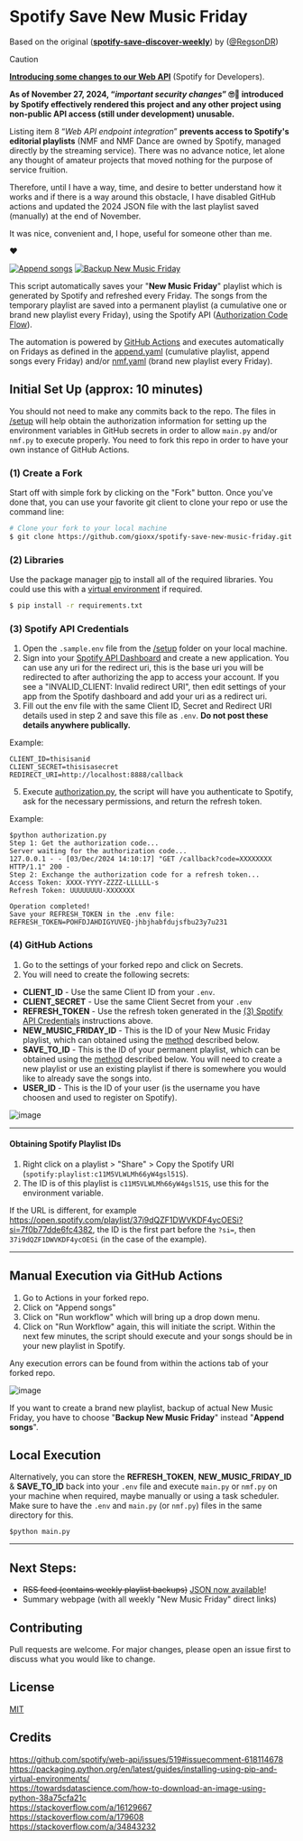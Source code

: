 # Spotify Save New Music Friday
Based on the original (**[spotify-save-discover-weekly](https://github.com/RegsonDR/spotify-save-discover-weekly])**) by ([@RegsonDR](https://github.com/RegsonDR))

> [!CAUTION]
>
> [**Introducing some changes to our Web API**](https://developer.spotify.com/blog/2024-11-27-changes-to-the-web-api) (Spotify for Developers).
>
> **As of November 27, 2024, “*important security changes*” :roll_eyes::lying_face: introduced by Spotify effectively rendered this project and any other project using non-public API access (still under development) unusable.**
>
> Listing item 8 “*Web API endpoint integration*” **prevents access to Spotify's editorial playlists** (NMF and NMF Dance are owned by Spotify, managed directly by the streaming service). There was no advance notice, let alone any thought of amateur projects that moved nothing for the purpose of service fruition.
>
> Therefore, until I have a way, time, and desire to better understand how it works and if there is a way around this obstacle, I have disabled GitHub actions and updated the 2024 JSON file with the last playlist saved (manually) at the end of November.
>
> It was nice, convenient and, I hope, useful for someone other than me.
>
> :heart:

[![Append songs](https://github.com/gioxx/spotify-save-new-music-friday/actions/workflows/append.yaml/badge.svg)](https://github.com/gioxx/spotify-save-new-music-friday/actions/workflows/append.yaml) [![Backup New Music Friday](https://github.com/gioxx/spotify-save-new-music-friday/actions/workflows/backup_nmf.yml/badge.svg)](https://github.com/gioxx/spotify-save-new-music-friday/actions/workflows/backup_nmf.yml)

This script automatically saves your "**New Music Friday**" playlist which is generated by Spotify and refreshed every Friday. The songs from the temporary playlist are saved into a permanent playlist (a cumulative one or brand new playlist every Friday), using the Spotify API ([Authorization Code Flow](https://developer.spotify.com/documentation/general/guides/authorization-guide/#authorization-code-flow)).

The automation is powered by [GitHub Actions](https://docs.github.com/en/actions) and executes automatically on Fridays as defined in the [append.yaml](/.github/workflows/append.yaml) (cumulative playlist, append songs every Friday) and/or [nmf.yaml](/.github/workflows/nmf.yaml) (brand new playlist every Friday).

## Initial Set Up (approx: 10 minutes)
You should not need to make any commits back to the repo. The files in [/setup](/setup) will help obtain the authorization information for setting up the environment variables in GitHub secrets in order to allow `main.py` and/or `nmf.py` to execute properly. You need to fork this repo in order to have your own instance of GitHub Actions.

### (1) Create a Fork
Start off with simple fork by clicking on the "Fork" button. Once you've done that, you can use your favorite git client to clone your repo or use the command line:
```bash
# Clone your fork to your local machine
$ git clone https://github.com/gioxx/spotify-save-new-music-friday.git
```

### (2) Libraries
Use the package manager [pip](https://pip.pypa.io/en/stable/) to install all of the required libraries. You could use this with a [virtual environment](https://docs.python.org/3/library/venv.html) if required.
```bash
$ pip install -r requirements.txt
```

### (3) Spotify API Credentials
1. Open the `.sample.env` file from the [/setup](/setup) folder on your local machine.
2. Sign into your [Spotify API Dashboard](https://developer.spotify.com/dashboard/applications) and create a new application. You can use any uri for the redirect uri, this is the base uri you will be redirected to after authorizing the app to access your account. If you see a "INVALID_CLIENT: Invalid redirect URI", then edit settings of your app from the Spotify dashboard and add your uri as a redirect uri.
3. Fill out the env file with the same Client ID, Secret and Redirect URI details used in step 2 and save this file as `.env`. **Do not post these details anywhere publically.**

Example:
```
CLIENT_ID=thisisanid
CLIENT_SECRET=thisisasecret
REDIRECT_URI=http://localhost:8888/callback
```
5. Execute [authorization.py](/setup/authorization.py), the script will have you authenticate to Spotify, ask for the necessary permissions, and return the refresh token.

Example:
 ```
$python authorization.py
Step 1: Get the authorization code...
Server waiting for the authorization code...
127.0.0.1 - - [03/Dec/2024 14:10:17] "GET /callback?code=XXXXXXXX HTTP/1.1" 200 -
Step 2: Exchange the authorization code for a refresh token...
Access Token: XXXX-YYYY-ZZZZ-LLLLLL-s
Refresh Token: UUUUUUUU-XXXXXXX

Operation completed!
Save your REFRESH_TOKEN in the .env file:
REFRESH_TOKEN=POHFDJAHDIGYUVEQ-jhbjhabfdujsfbu23y7u231
 ```

### (4) GitHub Actions
1. Go to the settings of your forked repo and click on Secrets.
2. You will need to create the following secrets:
  *  **CLIENT_ID** - Use the same Client ID from your `.env`.
  *  **CLIENT_SECRET** - Use the same Client Secret from your `.env`
  *  **REFRESH_TOKEN** - Use the refresh token generated in the [(3) Spotify API Credentials](#3-spotify-api-credentials) instructions above.
  *  **NEW_MUSIC_FRIDAY_ID** - This is the ID of your New Music Friday playlist, which can obtained using the [method](#obtaining-spotify-playlist-ids) described below.
  *  **SAVE_TO_ID** - This is the ID of your permanent playlist, which can be obtained using the [method](#obtaining-spotify-playlist-ids) described below. You will need to create a new playlist or use an existing playlist if there is somewhere you would like to already save the songs into.
  *  **USER_ID** - This is the ID of your user (is the username you have choosen and used to register on Spotify).

![image](https://user-images.githubusercontent.com/32569720/113211160-0a7d3380-926d-11eb-97bc-0e17ef911336.png)

---

#### Obtaining Spotify Playlist IDs
1. Right click on a playlist > "Share" > Copy the Spotify URI (`spotify:playlist:c11M5VLWLMh66yW4gsl51S`).
2. The ID is of this playlist is `c11M5VLWLMh66yW4gsl51S`, use this for the environment variable.

If the URL is different, for example https://open.spotify.com/playlist/37i9dQZF1DWVKDF4ycOESi?si=7f0b77dde6fc4382, the ID is the first part before the `?si=`, then `37i9dQZF1DWVKDF4ycOESi` (in the case of the example).

---

## Manual Execution via GitHub Actions
1. Go to Actions in your forked repo.
2. Click on "Append songs"
3. Click on "Run workflow" which will bring up a drop down menu.
4. Click on "Run Workflow" again, this will initiate the script. Within the next few minutes, the script should execute and your songs should be in your new playlist in Spotify.

Any execution errors can be found from within the actions tab of your forked repo.

![image](https://user-images.githubusercontent.com/32569720/113211386-4fa16580-926d-11eb-94c9-ddb513a122a7.png)

If you want to create a brand new playlist, backup of actual New Music Friday, you have to choose "**Backup New Music Friday**" instead "**Append songs**".

## Local Execution
Alternatively, you can store the **REFRESH_TOKEN**, **NEW_MUSIC_FRIDAY_ID** & **SAVE_TO_ID** back into your `.env` file and execute `main.py` or `nmf.py` on your machine when required, maybe manually or using a task scheduler. Make sure to have the `.env` and `main.py` (or `nmf.py`) files in the same directory for this.

 ```
$python main.py
 ```
---

## Next Steps:
 - ~~RSS feed (contains weekly playlist backups)~~ [JSON now available](https://github.com/gioxx/spotify-save-new-music-friday/commit/438e160c38c0175a3795ec9f9b4d0f06b2e7d56c)!
 - Summary webpage (with all weekly "New Music Friday" direct links)

## Contributing
Pull requests are welcome. For major changes, please open an issue first to discuss what you would like to change.

## License
[MIT](https://choosealicense.com/licenses/mit/)

## Credits
https://github.com/spotify/web-api/issues/519#issuecomment-618114678  
https://packaging.python.org/en/latest/guides/installing-using-pip-and-virtual-environments/  
https://towardsdatascience.com/how-to-download-an-image-using-python-38a75cfa21c  
https://stackoverflow.com/a/16129667  
https://stackoverflow.com/a/179608  
https://stackoverflow.com/a/34843232
